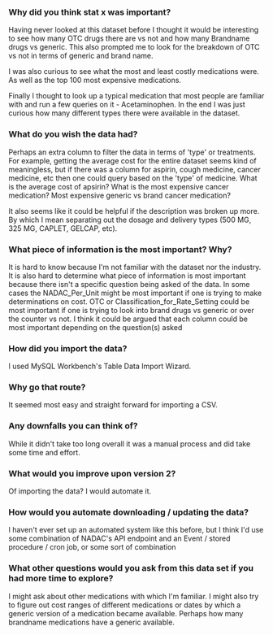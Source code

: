 ### Why did you think stat x was important?
Having never looked at this dataset before I thought it would be interesting to see how many OTC 
drugs there are vs not and how many Brandname drugs vs generic. This also prompted me to look for the 
breakdown of OTC vs not in terms of generic and brand name. 

I was also curious to see what the most and least costly medications were. As well as the top 100 most
expensive medications. 

Finally I thought to look up a typical medication that most people are familiar with and run a few queries
on it - Acetaminophen. In the end I was just curious how many different types there were available in the 
dataset. 

### What do you wish the data had?  
Perhaps an extra column to filter the data in terms of 'type' or treatments. For example, 
getting the average cost for the entire dataset seems kind of meaningless, but if there was 
a column for aspirin, cough medicine, cancer medicine, etc then one could query based on the 
'type' of medicine. What is the average cost of apsirin? What is the most expensive cancer medication?
Most expensive generic vs brand cancer medication? 

It also seems like it could be helpful if the description was broken up more. By which I mean separating out 
the dosage and delivery types (500 MG, 325 MG, CAPLET, GELCAP, etc).

### What piece of information is the most important?  Why?
It is hard to know because I'm not familiar with the dataset nor the industry. 
It is also hard to determine what piece of information is most important because there isn't
a specific question being asked of the data. In some cases the NADAC_Per_Unit might 
be most important if one is trying to make determinations on cost. OTC or Classification_for_Rate_Setting
could be most important if one is trying to look into brand drugs vs generic or over the counter vs not. 
I think it could be argued that each column could be most important depending on the question(s) asked

### How did you import the data?
I used MySQL Workbench's Table Data Import Wizard.

### Why go that route?  
It seemed most easy and straight forward for importing a CSV. 

### Any downfalls you can think of?
While it didn't take too long overall it was a manual process and did take some time and effort. 

### What would you improve upon version 2?
Of importing the data? I would automate it. 

### How would you automate downloading / updating the data?
I haven't ever set up an automated system like this before, but I think I'd use some combination of
NADAC's API endpoint and an Event / stored procedure / cron job, or some sort of combination

### What other questions would you ask from this data set if you had more time to explore?
I might ask about other medications with which I'm familiar. I might also try to figure out cost ranges of 
different medications or dates by which a generic version of a medication became available. Perhaps how
many brandname medications have a generic available.
